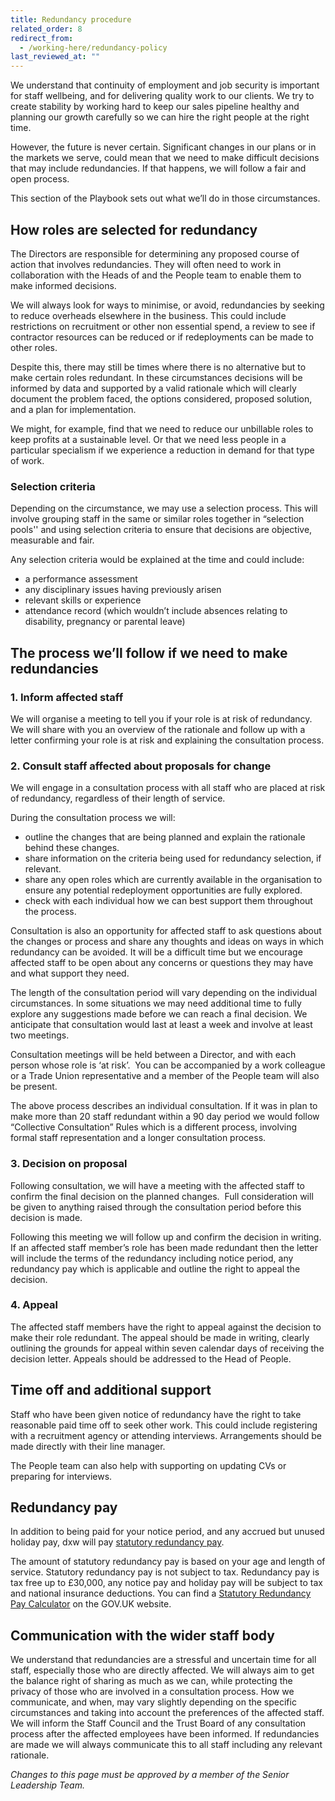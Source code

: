 ```yaml
---
title: Redundancy procedure
related_order: 8
redirect_from:
  - /working-here/redundancy-policy
last_reviewed_at: ""
---
```

We understand that continuity of employment and job security is important for staff wellbeing, and for delivering quality work to our clients. We try to create stability by working hard to keep our sales pipeline healthy and planning our growth carefully so we can hire the right people at the right time.

However, the future is never certain. Significant changes in our plans or in the markets we serve, could mean that we need to make difficult decisions that may include redundancies. If that happens, we will follow a fair and open process.

This section of the Playbook sets out what we’ll do in those circumstances.

## How roles are selected for redundancy

The Directors are responsible for determining any proposed course of action that involves redundancies. They will often need to work in collaboration with the Heads of and the People team to enable them to make informed decisions.

We will always look for ways to minimise, or avoid, redundancies by seeking to reduce overheads elsewhere in the business. This could include restrictions on recruitment or other non essential spend, a review to see if contractor resources can be reduced or if redeployments can be made to other roles.

Despite this, there may still be times where there is no alternative but to make certain roles redundant. In these circumstances decisions will be informed by data and supported by a valid rationale which will clearly document the problem faced, the options considered, proposed solution, and a plan for implementation.

We might, for example, find that we need to reduce our unbillable roles to keep profits at a sustainable level. Or that we need less people in a particular specialism if we experience a reduction in demand for that type of work. 

### Selection criteria

Depending on the circumstance, we may use a selection process. This will involve grouping staff in the same or similar roles together in “selection pools'' and using selection criteria to ensure that decisions are objective, measurable and fair.

Any selection criteria would be explained at the time and could include: 

* a performance assessment
* any disciplinary issues having previously arisen
* relevant skills or experience 
* attendance record (which wouldn’t include absences relating to disability, pregnancy or parental leave)

## The process we’ll follow if we need to make redundancies

### 1. Inform affected staff

We will organise a meeting to tell you if your role is at risk of redundancy. We will share with you an overview of the rationale and follow up with a letter confirming your role is at risk and explaining the consultation process.

### 2. Consult staff affected about proposals for change

We will engage in a consultation process with all staff who are placed at risk of redundancy, regardless of their length of service. 

During the consultation process we will:

* outline the changes that are being planned and explain the rationale behind these changes. 
* share information on the criteria being used for redundancy selection, if relevant.
* share any open roles which are currently available in the organisation to ensure any potential redeployment opportunities are fully explored.
* check with each individual how we can best support them throughout the process.

Consultation is also an opportunity for affected staff to ask questions about the changes or process and share any thoughts and ideas on ways in which redundancy can be avoided. It will be a difficult time but we encourage affected staff to be open about any concerns or questions they may have and what support they need.

The length of the consultation period will vary depending on the individual circumstances. In some situations we may need additional time to fully explore any suggestions made before we can reach a final decision. We anticipate that consultation would last at least a week and involve at least two meetings.

Consultation meetings will be held between a Director, and with each person whose role is ‘at risk’.  You can be accompanied by a work colleague or a Trade Union representative and a member of the People team will also be present.

The above process describes an individual consultation. If it was in plan to make more than 20 staff redundant within a 90 day period we would follow “Collective Consultation” Rules which is a different process, involving formal staff representation and a longer consultation process.

### 3. Decision on proposal

Following consultation, we will have a meeting with the affected staff to confirm the final decision on the planned changes.  Full consideration will be given to anything raised through the consultation period before this decision is made. 

Following this meeting we will follow up and confirm the decision in writing. If an affected staff member’s role has been made redundant then the letter will include the terms of the redundancy including notice period, any redundancy pay which is applicable and outline the right to appeal the decision.

### 4. Appeal

The affected staff members have the right to appeal against the decision to make their role redundant. The appeal should be made in writing, clearly outlining the grounds for appeal within seven calendar days of receiving the decision letter. Appeals should be addressed to the Head of People.

## Time off and additional support

Staff who have been given notice of redundancy have the right to take reasonable paid time off to seek other work. This could include registering with a recruitment agency or attending interviews. Arrangements should be made directly with their line manager.

The People team can also help with supporting on updating CVs or preparing for interviews.

## Redundancy pay

In addition to being paid for your notice period, and any accrued but unused holiday pay, dxw will pay [statutory redundancy pay](https://www.gov.uk/redundancy-your-rights/redundancy-pay). 

The amount of statutory redundancy pay is based on your age and length of service. Statutory redundancy pay is not subject to tax. Redundancy pay is tax free up to £30,000, any notice pay and holiday pay will be subject to tax and national insurance deductions. You can find a [Statutory Redundancy Pay Calculator](https://www.gov.uk/calculate-your-redundancy-pay) on the GOV.UK website.

## Communication with the wider staff body

We understand that redundancies are a stressful and uncertain time for all staff, especially those who are directly affected. We will always aim to get the balance right of sharing as much as we can, while protecting the privacy of those who are involved in a consultation process. How we communicate, and when, may vary slightly depending on the specific circumstances and taking into account the preferences of the affected staff. We will inform the Staff Council and the Trust Board of any consultation process after the affected employees have been informed. If redundancies are made we will always communicate this to all staff including any relevant rationale.

*Changes to this page must be approved by a member of the Senior Leadership Team.*